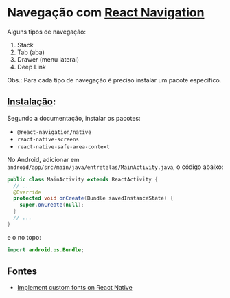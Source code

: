
# Navegação com [React Navigation](https://reactnavigation.org/docs/getting-started/)


Alguns tipos de navegação:

1. Stack
2. Tab (aba)
3. Drawer (menu lateral)
4. Deep Link

Obs.: Para cada tipo de navegação é preciso instalar um pacote específico.

## [Instalação](https://reactnavigation.org/docs/getting-started#installing-dependencies-into-a-bare-react-native-project):

Segundo a documentação, instalar os pacotes:

- `@react-navigation/native`
- `react-native-screens`
- `react-native-safe-area-context`

No Android, adicionar em `android/app/src/main/java/entretelas/MainActivity.java`, o código abaixo:

```java
public class MainActivity extends ReactActivity {
  // ...
  @Override
  protected void onCreate(Bundle savedInstanceState) {
    super.onCreate(null);
  }
  // ...
}
```
e o no topo:

```java
import android.os.Bundle;
```

## Fontes

- [Implement custom fonts on React Native](https://blog.devgenius.io/implement-custom-fonts-on-react-native-0-70-649c16f7609f)